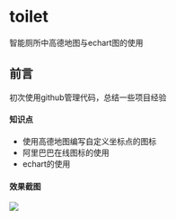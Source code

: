 # toilet
智能厕所中高德地图与echart图的使用
## 前言
初次使用github管理代码，总结一些项目经验
#### 知识点
* 使用高德地图编写自定义坐标点的图标
* 阿里巴巴在线图标的使用
* echart的使用
#### 效果截图
![](https://github.com/whxyaxy/toilet/raw/master/智能厕所Toilet/img/toilet.gif)

